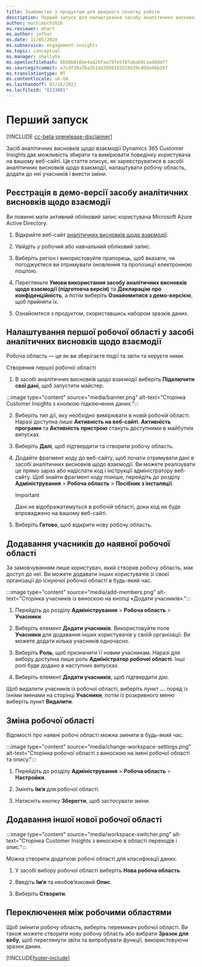 ```yaml
---
title: Знайомство з продуктом для швидкого початку роботи
description: Перший запуск для налаштування засобу аналітичних висновків щодо взаємодії.
author: mochimochi016
ms.reviewer: mhart
ms.author: jefhar
ms.date: 11/05/2020
ms.subservice: engagement-insights
ms.topic: conceptual
ms.manager: shellyha
ms.openlocfilehash: 6690b016be4ad26faa797e5f87aba60caa48ddff
ms.sourcegitcommit: e7cdf36a78a2b1dd2850183224d39c8dde46b26f
ms.translationtype: MT
ms.contentlocale: uk-UA
ms.lasthandoff: 02/16/2022
ms.locfileid: "8233001"
---
```

# <a name="first-run-experience"></a>Перший запуск

[!INCLUDE [cc-beta-prerelease-disclaimer](includes/cc-beta-prerelease-disclaimer.md)]

Засіб аналітичних висновків щодо взаємодії Dynamics 365 Customer Insights дає можливість збирати та вимірювати поведінку користувача на вашому веб-сайті. Ця стаття описує, як зареєструватися в засобі аналітичних висновків щодо взаємодії, налаштувати робочу область, додати до неї учасників і внести зміни.

## <a name="sign-up-for-a-demo-of-engagement-insights"></a>Реєстрація в демо-версії засобу аналітичних висновків щодо взаємодії

Ви повинні мати активний обліковий запис користувача Microsoft Azure Active Directory. 

1. Відкрийте веб-сайт [аналітичних висновків щодо взаємодії](https://home.ci.ai.dynamics.com/app/engagement-insights). 

1. Увійдіть у робочий або навчальний обліковий запис.

1. Виберіть регіон і використовуйте прапорець, щоб вказати, чи погоджуєтеся ви отримувати оновлення та пропозиції електронною поштою.

1. Перегляньте **Умови використання засобу аналітичних висновків щодо взаємодії (підготовча версія)** та **Декларацію про конфіденційність**, а потім виберіть **Ознайомитися з демо-версією**, щоб прийняти їх.

1. Ознайомтеся з продуктом, скориставшись набором зразків даних. 

## <a name="set-up-your-first-workspace-in-engagement-insights"></a>Налаштування першої робочої області у засобі аналітичних висновків щодо взаємодії

Робоча область — це як ви зберігаєте події та звіти та керуєте ними.

Створення першої робочої області

1. В засобі аналітичних висновків щодо взаємодії виберіть **Підключити свої дані**, щоб запустити майстер. 

:::image type="content" source="media/banner.png" alt-text="Сторінка Customer Insights з кнопкою підключення даних.":::

2. Виберіть тип дії, яку необхідно вимірювати в новій робочій області. Наразі доступна лише **Активність на веб-сайті**. **Активність програми** та **Активність пристрою** стануть доступними в майбутніх випусках.

1. Виберіть **Далі**, щоб підтвердити та створити робочу область.

1. Додайте фрагмент коду до веб-сайту, щоб почати отримувати дані в засобі аналітичних висновків щодо взаємодії. Ви можете реалізувати це прямо зараз або надіслати код і інструкції адміністратору веб-сайту. Щоб знайти фрагмент коду пізніше, перейдіть до розділу **Адміністрування** > **Робоча область** > **Посібник з інсталяції**.

   > [!IMPORTANT]
   > Дані не відображатимуться в робочій області, доки код не буде впроваджено на вашому веб-сайті.

1. Виберіть **Готово**, щоб відкрити нову робочу область. 

## <a name="add-members-to-an-existing-workspace"></a>Додавання учасників до наявної робочої області

За замовчуванням лише користувач, який створив робочу область, має доступ до неї. Ви можете додавати інших користувачів зі своєї організації до існуючої робочої області в будь-який час.

:::image type="content" source="media/add-members.png" alt-text="Сторінка учасників із виноскою на кнопці «Додати учасників».":::

1. Перейдіть до розділу **Адміністрування** > **Робоча область** > **Учасники**.

2. Виберіть елемент **Додати учасників**. Використовуйте поле **Учасники** для додавання інших користувачів у своїй організації. Ви можете додати кілька учасників одночасно.

3. Виберіть **Роль**, щоб призначити її новим учасникам. Наразі для вибору доступна лише роль **Адміністратор робочої області**. Інші ролі буде додано в наступних випусках.

4. Виберіть елемент **Додати учасників**, щоб підтвердити дію.

Щоб видалити учасників із робочої області, виберіть пункт **...** поряд із їхніми іменами на сторінці **Учасники**, потім із розкривного меню виберіть пункт **Видалити**.

## <a name="edit-a-workspace"></a>Зміна робочої області

Відомості про наявні робочі області можна змінити в будь-який час.

:::image type="content" source="media/change-workspace-settings.png" alt-text="Сторінка робочої області з виноскою на імені робочої області та опису.":::

1. Перейдіть до розділу **Адміністрування** > **Робоча область** > **Настройки**.

1. Змініть **Ім’я** для робочої області.

1. Натисніть кнопку **Зберегти**, щоб застосувати зміни.

## <a name="add-another-new-workspace"></a>Додавання іншої нової робочої області

:::image type="content" source="media/workspace-switcher.png" alt-text="Сторінка Customer Insights з виноскою в області переходів і опис.":::

Можна створити додаткові робочі області для класифікації даних.

1. У засобі вибору робочої області виберіть **Нова робоча область**.

1. Введіть **Ім’я** та необов’язковий **Опис**.

1. Виберіть **Створити**.

## <a name="switch-between-workspaces"></a>Переключення між робочими областями

Щоб змінити робочу область, виберіть перемикач робочої області. Ви також можете створити нову робочу область або вибрати **Зразок для вебу**, щоб переглянути звіти та випробувати функції, використовуючи зразки даних. 



[!INCLUDE[footer-include](../includes/footer-banner.md)]